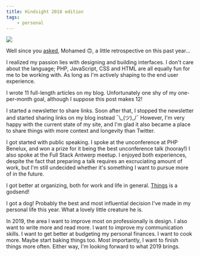 ```yaml
---
title: Hindsight 2018 edition
tags:
    - personal
---
```


![](/media/captain-hindsight.jpg)

Well since you [asked](https://twitter.com/themsaid/status/1078715608848654336), Mohamed 🙃, a little retrospective on this past year…

<!-- more -->

I realized my passion lies with designing and building interfaces. I don't care about the language; PHP, JavaScript, CSS and HTML are all equally fun for me to be working with. As long as I'm actively shaping to the end user experience.

I wrote 11 full-length articles on my blog. Unfortunately one shy of my one-per-month goal, although I suppose this post makes 12!

I started a newsletter to share links. Soon after that, I stopped the newsletter and started sharing links on my blog instead ¯\\\_(ツ)\_/¯ However, I'm very happy with the current state of my site, and I'm glad it also became a place to share things with more context and longevity than Twitter.

I got started with public speaking. I spoke at the unconference at PHP Benelux, and won a prize for it being the best unconference talk (hooray!) I also spoke at the Full Stack Antwerp meetup. I enjoyed both experiences, despite the fact that preparing a talk requires an excruciating amount of work, but I'm still undecided whether it's something I want to pursue more of in the future.

I got better at organizing, both for work and life in general. [Things](https://culturedcode.com/things/) is a godsend!

I got a dog! Probably the best and most influential decision I've made in my personal life this year. What a lovely little creature he is.

In 2019, the area I want to improve most on professionally is design. I also want to write more and read more. I want to improve my communication skills. I want to get better at budgeting my personal finances. I want to cook more. Maybe start baking things too. Most importantly, I want to finish things more often. Either way, I'm looking forward to what 2019 brings.
